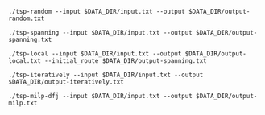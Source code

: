 `./tsp-random --input $DATA_DIR/input.txt --output $DATA_DIR/output-random.txt`

`./tsp-spanning --input $DATA_DIR/input.txt --output $DATA_DIR/output-spanning.txt`

`./tsp-local --input $DATA_DIR/input.txt --output $DATA_DIR/output-local.txt --initial_route $DATA_DIR/output-spanning.txt`

`./tsp-iteratively --input $DATA_DIR/input.txt --output $DATA_DIR/output-iteratively.txt`

`./tsp-milp-dfj --input $DATA_DIR/input.txt --output $DATA_DIR/output-milp.txt`

